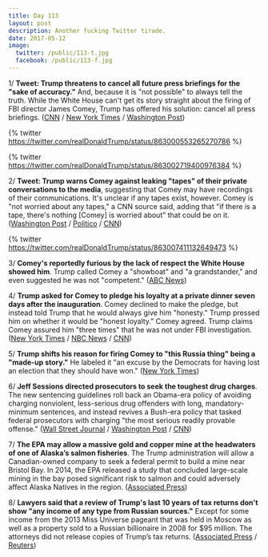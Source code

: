 ```yaml
---
title: Day 113
layout: post
description: Another fucking Twitter tirade.
date: 2017-05-12
image:
  twitter: /public/113-t.jpg
  facebook: /public/113-f.jpg
---
```


1/ **Tweet: Trump threatens to cancel all future press briefings for the "sake of accuracy."** And, because it is "not possible" to always tell the truth. While the White House can't get its story straight about the firing of FBI director James Comey, Trump has offered his solution: cancel all press briefings. ([CNN](http://money.cnn.com/2017/05/12/media/trump-press-briefings/) / [New York Times](https://www.nytimes.com/2017/05/12/us/politics/trump-threatens-retaliation-against-comey-warns-he-may-cancel-press-briefings.html) / [Washington Post](https://www.washingtonpost.com/news/post-politics/wp/2017/05/12/trump-threatens-to-cancel-white-house-briefings-because-it-is-not-possible-to-always-tell-the-truth/))

{% twitter https://twitter.com/realDonaldTrump/status/863000553265270786 %}

{% twitter https://twitter.com/realDonaldTrump/status/863002719400976384 %}

2/ **Tweet: Trump warns Comey against leaking "tapes" of their private conversations to the media**, suggesting that Comey may have recordings of their communications. It's unclear if any tapes exist, however. Comey is "not worried about any tapes," a CNN source said, adding that "if there is a tape, there's nothing [Comey] is worried about" that could be on it. ([Washington Post](https://www.washingtonpost.com/news/post-politics/wp/2017/05/12/trump-suggests-there-may-be-tapes-of-his-private-conversations-with-former-fbi-director/) / [Politico](http://www.politico.com/story/2017/05/12/donald-trump-james-comey-tapes-238309) / [CNN](http://www.cnn.com/2017/05/12/politics/james-comey-dinner-trump/))

{% twitter https://twitter.com/realDonaldTrump/status/863007411132649473 %}

3/ **Comey's reportedly furious by the lack of respect the White House showed him**. Trump called Comey a "showboat" and "a grandstander," and even suggested he was not "competent." ([ABC News](http://abcnews.go.com/US/comey-furious-lack-respect-white-house-showed-sources/story?id=47367073))

4/ **Trump asked for Comey to pledge his loyalty at a private dinner seven days after the inauguration**. Comey declined to make the pledge, but instead told Trump that he would always give him "honesty." Trump pressed him on whether it would be "honest loyalty." Comey agreed. Trump claims Comey assured him "three times" that he was not under FBI investigation. ([New York Times](https://www.nytimes.com/2017/05/11/us/politics/trump-comey-firing.html) / [NBC News](http://www.nbcnews.com/news/investigations/my-dinner-comey-current-former-fbi-officials-dispute-trump-account-n758221) / [CNN](http://www.cnn.com/2017/05/12/politics/james-comey-donald-trump-loyalty-pledge/))

5/ **Trump shifts his reason for firing Comey to "this Russia thing" being a "made-up story."** He labeled it "an excuse by the Democrats for having lost an election that they should have won." ([New York Times](https://www.nytimes.com/2017/05/11/us/politics/trump-comey-showboat-fbi.html))

6/ **Jeff Sessions directed prosecutors to seek the toughest drug charges**. The new sentencing guidelines roll back an Obama-era policy of avoiding charging nonviolent, less-serious drug offenders with long, mandatory-minimum sentences, and instead revives a Bush-era policy that tasked federal prosecutors with charging "the most serious readily provable offense." ([Wall Street Journal](https://www.wsj.com/articles/attorney-general-sessions-revives-policy-of-tougher-sentences-for-drug-offenders-1494583202) / [Washington Post](https://www.washingtonpost.com/world/national-security/sessions-issues-sweeping-new-criminal-charging-policy/2017/05/11/4752bd42-3697-11e7-b373-418f6849a004_story.html) / [CNN](http://www.cnn.com/2017/05/12/politics/sessions-criminal-charging-memo/index.html))

7/ **The EPA may allow a massive gold and copper mine at the headwaters of one of Alaska’s salmon fisheries**. The Trump administration will allow a Canadian-owned company to seek a federal permit to build a mine near Bristol Bay. In 2014, the EPA released a study that concluded large-scale mining in the bay posed significant risk to salmon and could adversely affect Alaska Natives in the region. ([Associated Press](https://apnews.com/47609e10bc3f473eb33b2302024ed1f4/EPA-may-allow-massive-mine-near-pristine-Alaskan-bay))

8/ **Lawyers said that a review of Trump's last 10 years of tax returns don't show "any income of any type from Russian sources."** Except for some income from the 2013 Miss Universe pageant that was held in Moscow as well as a property sold to a Russian billionaire in 2008 for $95 million. The attorneys did not release copies of Trump’s tax returns. ([Associated Press](https://apnews.com/a7d27bd57cb64e6fa967d6126d4f56d9/Trump-lawyers-push-back-against-Russia-ties-in-letter) / [Reuters](http://www.reuters.com/article/us-usa-trump-taxes-russia-idUSKBN18827K))